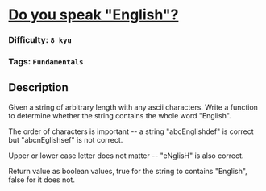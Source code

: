# [Do you speak "English"?](https://www.codewars.com/kata/58dbdccee5ee8fa2f9000058)

### Difficulty: `8 kyu`

### Tags: `Fundamentals`

## Description

Given a string of arbitrary length with any ascii characters. Write a function to determine whether the string contains the whole word "English".

The order of characters is important -- a string "abcEnglishdef" is correct but "abcnEglishsef" is not correct.

Upper or lower case letter does not matter -- "eNglisH" is also correct.

Return value as boolean values, true for the string to contains "English", false for it does not.

